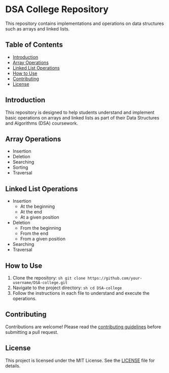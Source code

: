 # DSA College Repository

This repository contains implementations and operations on data structures such as arrays and linked lists.

## Table of Contents
- [Introduction](#introduction)
- [Array Operations](#array-operations)
- [Linked List Operations](#linked-list-operations)
- [How to Use](#how-to-use)
- [Contributing](#contributing)
- [License](#license)

## Introduction
This repository is designed to help students understand and implement basic operations on arrays and linked lists as part of their Data Structures and Algorithms (DSA) coursework.

## Array Operations
- Insertion
- Deletion
- Searching
- Sorting
- Traversal

## Linked List Operations
- Insertion
    - At the beginning
    - At the end
    - At a given position
- Deletion
    - From the beginning
    - From the end
    - From a given position
- Searching
- Traversal

## How to Use
1. Clone the repository:
        ```sh
        git clone https://github.com/your-username/DSA-college.git
        ```
2. Navigate to the project directory:
        ```sh
        cd DSA-college
        ```
3. Follow the instructions in each file to understand and execute the operations.

## Contributing
Contributions are welcome! Please read the [contributing guidelines](CONTRIBUTING.md) before submitting a pull request.

## License
This project is licensed under the MIT License. See the [LICENSE](LICENSE) file for details.
